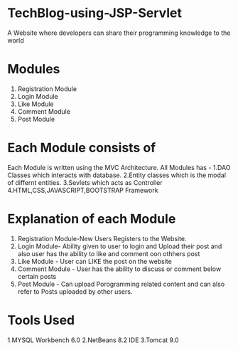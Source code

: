 # TechBlog-using-JSP-Servlet
A Website where developers can share their programming knowledge to the world

# Modules
1. Registration Module
2. Login Module
3. Like Module
4. Comment Module
5. Post Module

# Each Module consists of
Each Module is written using the MVC Architecture.
All Modules has -
  1.DAO Classes which interacts with database.
  2.Entity classes which is the modal of differnt entities.
  3.Sevlets which acts as Controller
  4.HTML,CSS,JAVASCRIPT,BOOTSTRAP Framework

# Explanation of each Module
1. Registration Module-New Users Registers to the Website.
2. Login Module- Ability given to user to login and Upload their post and also user has the ability to like and comment oon othhers post
3. Like Module - User can LIKE the post on the website
4. Comment Module - User has the ability to discuss or comment below certain posts
5. Post Module - Can upload Porogramming related content and can also refer to Posts uploaded by other users.

# Tools Used
1.MYSQL Workbench 6.0
2.NetBeans 8.2 IDE
3.Tomcat 9.0

